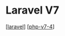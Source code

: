 # Laravel V7

[[laravel]] [[php-v7-4]]

[//begin]: # "Autogenerated link references for markdown compatibility"
[laravel]: laravel "Laravel"
[php-v7-4]: php-v7-4 "PHP V7.4"
[//end]: # "Autogenerated link references"